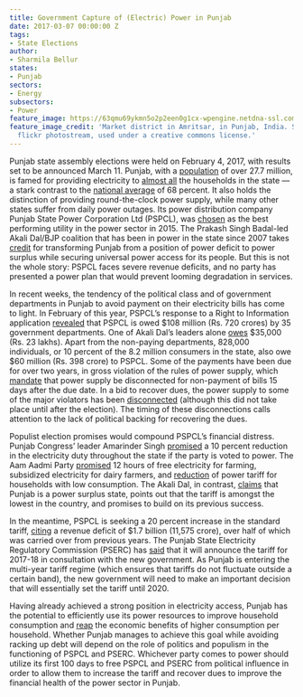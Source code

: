 ```yaml
---
title: Government Capture of (Electric) Power in Punjab
date: 2017-03-07 00:00:00 Z
tags:
- State Elections
author:
- Sharmila Bellur
states:
- Punjab
sectors:
- Energy
subsectors:
- Power
feature_image: https://63qmu69ykmn5o2p2een0g1cx-wpengine.netdna-ssl.com/wp-content/uploads/2017/03/6352922063_677265fd75_c.jpg
feature_image_credit: 'Market district in Amritsar, in Punjab, India. Source: Rwoan’s
  flickr photostream, used under a creative commons license.'
---
```


<p>Punjab state assembly elections were held on February 4, 2017, with results set to be announced March 11. Punjab, with a <a href="http://www.census2011.co.in/census/state/punjab.html">population</a> of over 27.7 million, is famed for providing electricity to <a href="http://rchiips.org/nfhs/pdf/NFHS4/PB_FactSheet.pdf">almost all</a> the households in the state — a stark contrast to the <a href="http://www.censusindia.gov.in/2011census/hlo/Data_sheet/India/Source_Lighting.pdf">national average</a> of 68 percent. It also holds the distinction of providing round-the-clock power supply, while many other states suffer from daily power outages. Its power distribution company Punjab State Power Corporation Ltd (PSPCL), was <a href="http://pspcl.in/jsps/newsDetails.jsp?id=311">chosen</a> as the best performing utility in the power sector in 2015. The Prakash Singh Badal-led Akali Dal/BJP coalition that has been in power in the state since 2007 takes <a href="http://punjabnewsexpress.com/punjab/news/historic-achievements-are-made-by-punjab-government-during-9-years-sukhbir-badal-47261.aspx">credit</a> for transforming Punjab from a position of power deficit to power surplus while securing universal power access for its people. But this is not the whole story: PSPCL faces severe revenue deficits, and no party has presented a power plan that would prevent looming degradation in services.</p>

<p>In recent weeks, the tendency of the political class and of government departments in Punjab to avoid payment on their electricity bills has come to light. In February of this year, PSPCL’s response to a Right to Information application <a href="http://timesofindia.indiatimes.com/city/chandigarh/35-govt-depts-owe-rs-720-crore-to-pspcl/articleshow/57320449.cms">revealed</a> that PSPCL is owed $108 million (Rs. 720 crores) by 35 government departments. One of Akali Dal’s leaders alone <a href="http://www.tribuneindia.com/news/punjab/governance/power-bills-not-paid-supply-to-sad-leader-s-house-cut/365739.html">owes</a> $35,000 (Rs. 23 lakhs). Apart from the non-paying departments, 828,000 individuals, or 10 percent of the 8.2 million consumers in the state, also owe $60 million (Rs. 398 crore) to PSPCL. Some of the payments have been due for over two years, in gross violation of the rules of power supply, which <a href="http://pspcl.in/docs/sectionVII.htm">mandate</a> that power supply be disconnected for non-payment of bills 15 days after the due date. In a bid to recover dues, the power supply to some of the major violators has been <a href="http://www.tribuneindia.com/news/punjab/governance/power-bills-not-paid-supply-to-sad-leader-s-house-cut/365739.html">disconnected</a> (although this did not take place until after the election). The timing of these disconnections calls attention to the lack of political backing for recovering the dues.</p>

<p>Populist election promises would compound PSPCL’s financial distress. Punjab Congress’ leader Amarinder Singh <a href="http://www.hindustantimes.com/assembly-elections/punjab-polls-now-captain-amarinder-promises-cheaper-petrol-lpg-power/story-TRaTwWiRLyiIrkwrMNR6nI.html">promised</a> a 10 percent reduction in the electricity duty throughout the state if the party is voted to power. The Aam Aadmi Party <a href="https://www.google.com/url?sa=t&amp;rct=j&amp;q=&amp;esrc=s&amp;source=web&amp;cd=1&amp;cad=rja&amp;uact=8&amp;ved=0ahUKEwjk4rWb47PSAhXL8CYKHZoKDDUQFggcMAA&amp;url=http%3A%2F%2Fwww.dnaindia.com%2Findia%2Freport-punjab-elections-2017-aap-releases-kisan-manifesto-promises-12-hour-of-free-electricity-for-farming-2254152&amp;usg=AFQjCNG__Bcxb_GFq51iibnKszthR7LHQQ&amp;sig2=n1HwbfsbjfDuMUPA7u5q6Q">promised</a> 12 hours of free electricity for farming, subsidized electricity for dairy farmers, and <a href="http://energy.economictimes.indiatimes.com/news/power/aap-punjab-manifesto-low-power-tariff-laptop-for-students-no-property-tax/56815034">reduction</a> of power tariff for households with low consumption. The Akali Dal, in contrast, <a href="http://www.ndtv.com/india-news/ruling-shiromani-akali-dal-releases-manifesto-for-punjab-elections-1652218">claims</a> that Punjab is a power surplus state, points out that the tariff is amongst the lowest in the country, and promises to build on its previous success.</p>

<p>In the meantime, PSPCL is seeking a 20 percent increase in the standard tariff, <a href="http://www.tribuneindia.com/news/punjab/pspcl-seeks-20-hike-in-power-tariff/365741.html">citing</a> a revenue deficit of $1.7 billion (11,575 crore), over half of which was carried over from previous years. The Punjab State Electricity Regulatory Commission (PSERC) has <a href="http://www.tribuneindia.com/news/punjab/community/multi-year-power-tariff-in-punjab-after-consulting-new-govt-regulator/362767.html">said</a> that it will announce the tariff for 2017-18 in consultation with the new government. As Punjab is entering the multi-year tariff regime (which ensures that tariffs do not fluctuate outside a certain band), the new government will need to make an important decision that will essentially set the tariff until 2020.</p>

<p>Having already achieved a strong position in electricity access, Punjab has the potential to efficiently use its power resources to improve household consumption and <a href="http://www.livemint.com/Industry/mf6g1hQV6OlV6HIW5mQTiN/Indias-economic-growth-is-linked-to-the-fortunes-of-the-ene.html">reap</a> the economic benefits of higher consumption per household. Whether Punjab manages to achieve this goal while avoiding racking up debt will depend on the role of politics and populism in the functioning of PSPCL and PSERC. Whichever party comes to power should utilize its first 100 days to free PSPCL and PSERC from political influence in order to allow them to increase the tariff and recover dues to improve the financial health of the power sector in Punjab.</p>
